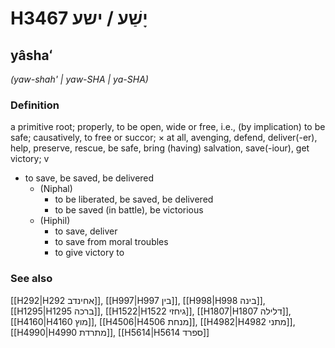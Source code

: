 # H3467 יָשַׁע / ישע

## yâshaʻ

_(yaw-shah' | yaw-SHA | ya-SHA)_

### Definition

a primitive root; properly, to be open, wide or free, i.e., (by implication) to be safe; causatively, to free or succor; × at all, avenging, defend, deliver(-er), help, preserve, rescue, be safe, bring (having) salvation, save(-iour), get victory; v

- to save, be saved, be delivered
  - (Niphal)
    - to be liberated, be saved, be delivered
    - to be saved (in battle), be victorious
  - (Hiphil)
    - to save, deliver
    - to save from moral troubles
    - to give victory to

### See also

[[H292|H292 אחינדב]], [[H997|H997 בין]], [[H998|H998 בינה]], [[H1295|H1295 ברכה]], [[H1522|H1522 גיחזי]], [[H1807|H1807 דלילה]], [[H4160|H4160 מוץ]], [[H4506|H4506 מנחת]], [[H4982|H4982 מתני]], [[H4990|H4990 מתרדת]], [[H5614|H5614 ספרד]]
